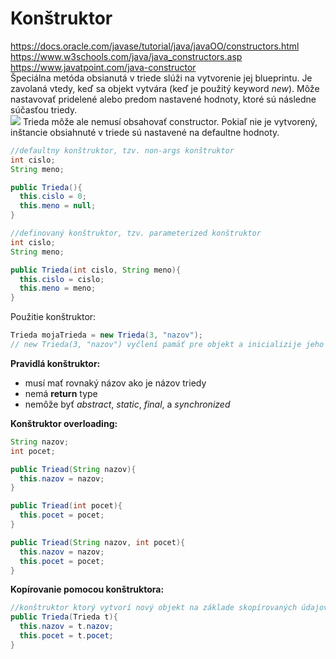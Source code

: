 # Konštruktor 
https://docs.oracle.com/javase/tutorial/java/javaOO/constructors.html <br>
https://www.w3schools.com/java/java_constructors.asp <br>
https://www.javatpoint.com/java-constructor <br>
Špeciálna metóda obsianutá v triede slúži na vytvorenie jej blueprintu. Je zavolaná vtedy, keď sa objekt vytvára (keď je použitý keyword *new*). Môže nastavovať pridelené alebo 
predom nastavené hodnoty, ktoré sú následne súčasťou triedy. <br>
![](https://github.com/absolutty/javaDocs/blob/master/Kon%C5%A1truktor/konstruktor-kompilator.png)
Trieda môže ale nemusí obsahovať constructor. 
Pokiaľ nie je vytvorený, inštancie obsiahnuté v triede sú nastavené na defaultne hodnoty.
```java
//defaultny konštruktor, tzv. non-args konštruktor
int cislo;
String meno;

public Trieda(){
  this.cislo = 0;
  this.meno = null;
} 

//definovaný konštruktor, tzv. parameterized konštruktor
int cislo;
String meno;

public Trieda(int cislo, String meno){
  this.cislo = cislo; 
  this.meno = meno;
}
```

Použitie konštruktor:
```java
Trieda mojaTrieda = new Trieda(3, "nazov"); 
// new Trieda(3, "nazov") vyčlení pamäť pre objekt a inicializije jeho hodnoty
```
**Pravidlá konštruktor:**
- musí mať rovnaký názov ako je názov triedy
- nemá **return** type
- nemôže byť *abstract*, *static*, *final*, a *synchronized* 

**Konštruktor overloading:**
```java
String nazov;
int pocet;

public Triead(String nazov){
  this.nazov = nazov;
}

public Triead(int pocet){
  this.pocet = pocet;
}

public Triead(String nazov, int pocet){
  this.nazov = nazov;
  this.pocet = pocet;
}
```
**Kopírovanie pomocou konštruktora:**
```java
//konštruktor ktorý vytvorí nový objekt na základe skopírovaných údajov jedného
public Trieda(Trieda t){
  this.nazov = t.nazov;
  this.pocet = t.pocet;
}
```

